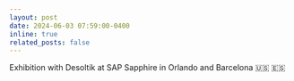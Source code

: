 ```yaml
---
layout: post
date: 2024-06-03 07:59:00-0400
inline: true
related_posts: false
---
```


Exhibition with Desoltik at SAP Sapphire in Orlando and Barcelona :us: :es:
